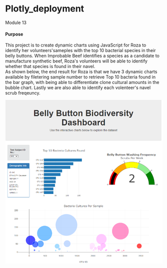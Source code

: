 # Plotly_deployment
Module 13

#### Purpose
This project is to create dynamic charts using JavaScript for Roza to identify her volunteers'sameples with the top 10 bacterial species in their belly buttons. When Improbable Beef identifies a species as a candidate to manufacture synthetic beef, Roza's volunteers will be able to identify whether that species is found in their navel. 
<br> As shown below, the end result for Roza is that we have 3 dynamic charts available by filetering sample number to retrieve Top 10 bacteria found in the bar graph, with being able to differentiate clone cultural amounts in the bubble chart. Lastly we are also able to identify each volenteer's navel scrub freqeuncy.   

![Image](https://github.com/jilldvn/Plotly_deployment/blob/main/image/result.png)
